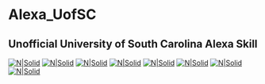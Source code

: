 # Alexa_UofSC
## Unofficial University of South Carolina Alexa Skill

[![N|Solid](static/USC1.png)](#)
[![N|Solid](static/USC2.png)](#)
[![N|Solid](static/USC3.png)](#)
[![N|Solid](static/USC4.png)](#)
[![N|Solid](static/USC5.png)](#)
[![N|Solid](static/USC6.png)](#)
[![N|Solid](static/USC7.png)](#)
[![N|Solid](static/USC8.png)](#)
